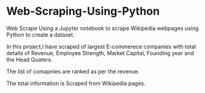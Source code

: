 # Web-Scraping-Using-Python

Web Scrape Using a Jupyter notebook to scrape Wikipedia webpages using Python to create a dataset.

In this project,I have scraped of largest E-commerece companies with total details of Revenue, Employee Strength, Market Capital,
Founding year and the Head Quaters.

The list of comapnies are ranked as per the revenue.

The total information is Scraped from Wikipedia pages. 

